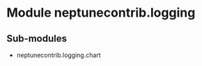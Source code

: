 Module neptunecontrib.logging
=============================

Sub-modules
-----------
* neptunecontrib.logging.chart